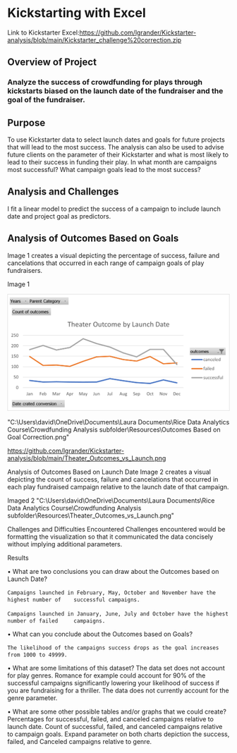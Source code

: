 # Kickstarting with Excel
Link to Kickstarter Excel:https://github.com/lgrander/Kickstarter-analysis/blob/main/Kickstarter_challenge%20correction.zip

## Overview of Project

### Analyze the success of crowdfunding for plays through kickstarts biased on the launch date of the fundraiser and the goal of the fundraiser. 


## Purpose
To use Kickstarter data to select launch dates and goals for future projects that will lead to the most success. The analysis can also be used to advise future clients on the parameter of their Kickstarter and what is most likely to lead to their success in funding their play. In what month are campaigns most successful? What campaign goals lead to the most success?


## Analysis and Challenges
I fit a linear model to predict the success of a campaign to include launch date and project goal as predictors. 

## Analysis of Outcomes Based on Goals
Image 1 creates a visual depicting the percentage of success, failure and cancelations that occurred in each range of campaign goals of play fundraisers.


Image 1

![Outcomes Based on Goal Correction](https://github.com/lgrander/Kickstarter-analysis/blob/main/Theater_Outcomes_vs_Launch.png)

"C:\Users\david\OneDrive\Documents\Laura Documents\Rice Data Analytics Course\Crowdfunding Analysis subfolder\Resources\Outcomes Based on Goal Correction.png"

https://github.com/lgrander/Kickstarter-analysis/blob/main/Theater_Outcomes_vs_Launch.png







Analysis of Outcomes Based on Launch Date
Image 2 creates a visual depicting the count of success, failure and cancelations that occurred in each play fundraised campaign relative to the launch date of that campaign.


Imaged 2
"C:\Users\david\OneDrive\Documents\Laura Documents\Rice Data Analytics Course\Crowdfunding Analysis subfolder\Resources\Theater_Outcomes_vs_Launch.png"

Challenges and Difficulties Encountered
Challenges encountered would be formatting the visualization so that it communicated the data concisely without implying additional parameters.


Results

•	What are two conclusions you can draw about the Outcomes based on Launch Date?

	Campaigns launched in February, May, October and November have the highest number of 	successful campaigns.

	Campaigns launched in January, June, July and October have the highest number of failed 	campaigns.

•	What can you conclude about the Outcomes based on Goals?

	The likelihood of the campaigns success drops as the goal increases from 1000 to 49999.

•	What are some limitations of this dataset?
	The data set does not account for play genres. Romance for example could account for 90% 	of the successful campaigns significantly lowering your 
	likelihood of success if you are fundraising for a thriller. The data does not currently account 	for the genre parameter.



•	What are some other possible tables and/or graphs that we could create?
	Percentages for successful, failed, and canceled campaigns relative to launch date. 
	Count of successful, failed, and canceled campaigns relative to campaign goals.
	Expand parameter on both charts depiction the success, failed, and Canceled campaigns 	relative to genre.


